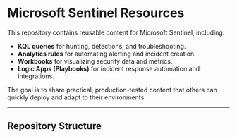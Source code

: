 # Microsoft Sentinel Resources

This repository contains reusable content for Microsoft Sentinel, including:

- **KQL queries** for hunting, detections, and troubleshooting.
- **Analytics rules** for automating alerting and incident creation.
- **Workbooks** for visualizing security data and metrics.
- **Logic Apps (Playbooks)** for incident response automation and integrations.

The goal is to share practical, production-tested content that others can quickly deploy and adapt to their environments.

---

## Repository Structure

